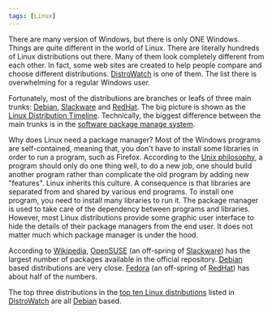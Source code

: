 ```yaml
---
tags: [Linux]
---
```


There are many version of Windows, but there is only ONE Windows. Things are quite different in the world of Linux. There are literally hundreds of Linux distributions out there. Many of them look completely different from each other. In fact, some web sites are created to help people compare and choose different distributions. [DistroWatch][] is one of them. The list there is overwhelming for a regular Windows user.

Fortunately, most of the distributions are branches or leafs of three main trunks: [Debian][], [Slackware][] and [RedHat][]. The big picture is shown as the [Linux Distribution Timeline](http://futurist.se/gldt). Technically, the biggest difference between the main trunks is in the [software package manage system](https://en.wikipedia.org/wiki/Package_manager).

Why does Linux need a package manager? Most of the Windows programs are self-contained, meaning that, you don't have to install some libraries in order to run a program, such as Firefox. According to the [Unix philosophy](https://en.wikipedia.org/wiki/Unix_philosophy), a program should only do one thing well, to do a new job, one should build another program rather than complicate the old program by adding new "features". Linux inherits this culture. A consequence is that libraries are separated from and shared by various end programs. To install one program, you need to install many libraries to run it. The package manager is used to take care of the dependency between programs and libraries. However, most Linux distributions provide some graphic user interface to hide the details of their package managers from the end user. It does not matter much which package manager is under the hood.

According to [Wikipedia](https://en.wikipedia.org/w/index.php?title=Comparison_of_Linux_distributions), [OpenSUSE][] (an off-spring of [Slackware][]) has the largest number of packages available in the official repository. [Debian][] based distributions are very close. [Fedora][] (an off-spring of [RedHat][]) has about half of the numbers.

The top three distributions in the [top ten Linux distributions](https://distrowatch.com/dwres.php?resource=major) listed in [DistroWatch][] are all [Debian][] based.

[DistroWatch]:https://distrowatch.com
[Debian]:https://www.debian.org
[Slackware]:http://www.slackware.com
[RedHat]:https://www.redhat.com
[OpenSUSE]:https://www.opensuse.org
[Fedora]:https://getfedora.org
